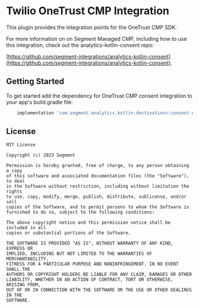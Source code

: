 # Twilio OneTrust CMP Integration

This plugin provides the integration points for the OneTrust CMP SDK.

For more information on on Segment Managed CMP, including how to use this integration, check out the analytics-kotlin-consent repo: 

[https://github.com/segment-integrations/analytics-kotlin-consent](https://github.com/segment-integrations/analytics-kotlin-consent).

## Getting Started

To get started add the dependency for OneTrust CMP consent integration to your app's build.gradle file:

```groovy
    implementation 'com.segment.analytics.kotlin.destinations:consent-onetrust:<LATEST_VERSION>'
```


## License
```
MIT License

Copyright (c) 2023 Segment

Permission is hereby granted, free of charge, to any person obtaining a copy
of this software and associated documentation files (the "Software"), to deal
in the Software without restriction, including without limitation the rights
to use, copy, modify, merge, publish, distribute, sublicense, and/or sell
copies of the Software, and to permit persons to whom the Software is
furnished to do so, subject to the following conditions:

The above copyright notice and this permission notice shall be included in all
copies or substantial portions of the Software.

THE SOFTWARE IS PROVIDED "AS IS", WITHOUT WARRANTY OF ANY KIND, EXPRESS OR
IMPLIED, INCLUDING BUT NOT LIMITED TO THE WARRANTIES OF MERCHANTABILITY,
FITNESS FOR A PARTICULAR PURPOSE AND NONINFRINGEMENT. IN NO EVENT SHALL THE
AUTHORS OR COPYRIGHT HOLDERS BE LIABLE FOR ANY CLAIM, DAMAGES OR OTHER
LIABILITY, WHETHER IN AN ACTION OF CONTRACT, TORT OR OTHERWISE, ARISING FROM,
OUT OF OR IN CONNECTION WITH THE SOFTWARE OR THE USE OR OTHER DEALINGS IN THE
SOFTWARE.
```
